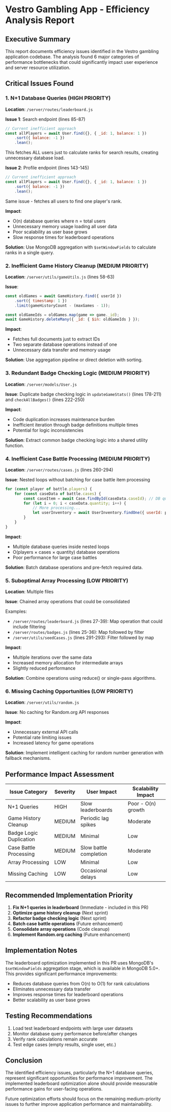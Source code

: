 # Vestro Gambling App - Efficiency Analysis Report

## Executive Summary

This report documents efficiency issues identified in the Vestro gambling application codebase. The analysis found 6 major categories of performance bottlenecks that could significantly impact user experience and server resource utilization.

## Critical Issues Found

### 1. N+1 Database Queries (HIGH PRIORITY)

**Location**: `/server/routes/leaderboard.js`

**Issue 1**: Search endpoint (lines 85-87)
```javascript
// Current inefficient approach
const allPlayers = await User.find({}, { _id: 1, balance: 1 })
    .sort({ balance: -1 })
    .lean();
```
This fetches ALL users just to calculate ranks for search results, creating unnecessary database load.

**Issue 2**: Profile endpoint (lines 143-145)
```javascript
// Current inefficient approach  
const allPlayers = await User.find({}, { _id: 1, balance: 1 })
    .sort({ balance: -1 })
    .lean();
```
Same issue - fetches all users to find one player's rank.

**Impact**: 
- O(n) database queries where n = total users
- Unnecessary memory usage loading all user data
- Poor scalability as user base grows
- Slow response times for leaderboard operations

**Solution**: Use MongoDB aggregation with `$setWindowFields` to calculate ranks in a single query.

### 2. Inefficient Game History Cleanup (MEDIUM PRIORITY)

**Location**: `/server/utils/gameUtils.js` (lines 58-63)

**Issue**:
```javascript
const oldGames = await GameHistory.find({ userId })
    .sort({ timestamp: 1 })
    .limit(gameHistoryCount - (maxGames - 1));

const oldGameIds = oldGames.map(game => game._id);
await GameHistory.deleteMany({ _id: { $in: oldGameIds } });
```

**Impact**:
- Fetches full documents just to extract IDs
- Two separate database operations instead of one
- Unnecessary data transfer and memory usage

**Solution**: Use aggregation pipeline or direct deletion with sorting.

### 3. Redundant Badge Checking Logic (MEDIUM PRIORITY)

**Location**: `/server/models/User.js`

**Issue**: Duplicate badge checking logic in `updateGameStats()` (lines 178-211) and `checkAllBadges()` (lines 222-250)

**Impact**:
- Code duplication increases maintenance burden
- Inefficient iteration through badge definitions multiple times
- Potential for logic inconsistencies

**Solution**: Extract common badge checking logic into a shared utility function.

### 4. Inefficient Case Battle Processing (MEDIUM PRIORITY)

**Location**: `/server/routes/cases.js` (lines 260-294)

**Issue**: Nested loops without batching for case battle item processing
```javascript
for (const player of battle.players) {
    for (const caseData of battle.cases) {
        const caseItem = await Case.findById(caseData.caseId); // DB query in loop
        for (let i = 0; i < caseData.quantity; i++) {
            // More processing...
            let userInventory = await UserInventory.findOne({ userId: player.userId }); // Another DB query in loop
        }
    }
}
```

**Impact**:
- Multiple database queries inside nested loops
- O(players × cases × quantity) database operations
- Poor performance for large case battles

**Solution**: Batch database operations and pre-fetch required data.

### 5. Suboptimal Array Processing (LOW PRIORITY)

**Location**: Multiple files

**Issue**: Chained array operations that could be consolidated

Examples:
- `/server/routes/leaderboard.js` (lines 27-39): Map operation that could include filtering
- `/server/routes/badges.js` (lines 25-36): Map followed by filter
- `/server/utils/seedCases.js` (lines 291-293): Filter followed by map

**Impact**:
- Multiple iterations over the same data
- Increased memory allocation for intermediate arrays
- Slightly reduced performance

**Solution**: Combine operations using reduce() or single-pass algorithms.

### 6. Missing Caching Opportunities (LOW PRIORITY)

**Location**: `/server/utils/random.js`

**Issue**: No caching for Random.org API responses

**Impact**:
- Unnecessary external API calls
- Potential rate limiting issues
- Increased latency for game operations

**Solution**: Implement intelligent caching for random number generation with fallback mechanisms.

## Performance Impact Assessment

| Issue Category | Severity | User Impact | Scalability Impact |
|---------------|----------|-------------|-------------------|
| N+1 Queries | HIGH | Slow leaderboards | Poor - O(n) growth |
| Game History Cleanup | MEDIUM | Periodic lag spikes | Moderate |
| Badge Logic Duplication | MEDIUM | Minimal | Low |
| Case Battle Processing | MEDIUM | Slow battle completion | Moderate |
| Array Processing | LOW | Minimal | Low |
| Missing Caching | LOW | Occasional delays | Low |

## Recommended Implementation Priority

1. **Fix N+1 queries in leaderboard** (Immediate - included in this PR)
2. **Optimize game history cleanup** (Next sprint)
3. **Refactor badge checking logic** (Next sprint)
4. **Batch case battle operations** (Future enhancement)
5. **Consolidate array operations** (Code cleanup)
6. **Implement Random.org caching** (Future enhancement)

## Implementation Notes

The leaderboard optimization implemented in this PR uses MongoDB's `$setWindowFields` aggregation stage, which is available in MongoDB 5.0+. This provides significant performance improvements:

- Reduces database queries from O(n) to O(1) for rank calculations
- Eliminates unnecessary data transfer
- Improves response times for leaderboard operations
- Better scalability as user base grows

## Testing Recommendations

1. Load test leaderboard endpoints with large user datasets
2. Monitor database query performance before/after changes
3. Verify rank calculations remain accurate
4. Test edge cases (empty results, single user, etc.)

## Conclusion

The identified efficiency issues, particularly the N+1 database queries, represent significant opportunities for performance improvement. The implemented leaderboard optimization alone should provide measurable performance gains for user-facing operations.

Future optimization efforts should focus on the remaining medium-priority issues to further improve application performance and maintainability.
